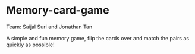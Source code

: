 # Memory-card-game
Team: Saijal Suri and Jonathan Tan

A simple and fun memory game, flip the cards over and match the pairs as quickly as possible!
